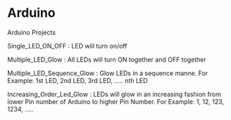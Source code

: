 # Arduino
Arduino Projects

Single_LED_ON_OFF : LED will turn on/off

Multiple_LED_Glow : All LEDs will turn ON together and OFF together

Multiple_LED_Sequence_Glow : Glow LEDs in a sequence manne. For Example: 1st LED, 2nd LED, 3rd LED, ..... nth LED

Increasing_Order_Led_Glow : LEDs will glow in an increasing fashion from lower Pin number of Arduino to higher Pin Number. For Example: 1, 12, 123, 1234, .....
